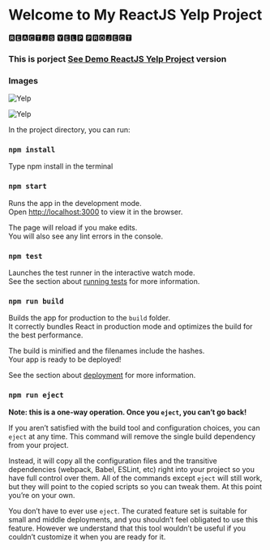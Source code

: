 # Welcome to My ReactJS Yelp Project

🆁🅴🅰🅲🆃🅹🆂 🆈🅴🅻🅿 🅿🆁🅾🅹🅴🅲🆃

<h3> This is porject <a href="https://main.d4o88wdwjwm40.amplifyapp.com/">See Demo ReactJS Yelp Project</a> version </h3>

### Images
![Yelp](https://github.com/beknurmaxalbayev/ReactJS-Yelp-Project/blob/main/Yelp%20PNG/Yelp.png?raw=true)

![Yelp](https://github.com/beknurmaxalbayev/ReactJS-Yelp-Project/blob/main/Yelp%20PNG/Yelp1.png?raw=true)

In the project directory, you can run:

### `npm install`

Type npm install in the terminal

### `npm start`

Runs the app in the development mode.\
Open [http://localhost:3000](http://localhost:3000) to view it in the browser.

The page will reload if you make edits.\
You will also see any lint errors in the console.

### `npm test`

Launches the test runner in the interactive watch mode.\
See the section about [running tests](https://facebook.github.io/create-react-app/docs/running-tests) for more information.

### `npm run build`

Builds the app for production to the `build` folder.\
It correctly bundles React in production mode and optimizes the build for the best performance.

The build is minified and the filenames include the hashes.\
Your app is ready to be deployed!

See the section about [deployment](https://facebook.github.io/create-react-app/docs/deployment) for more information.

### `npm run eject`

**Note: this is a one-way operation. Once you `eject`, you can’t go back!**

If you aren’t satisfied with the build tool and configuration choices, you can `eject` at any time. This command will remove the single build dependency from your project.

Instead, it will copy all the configuration files and the transitive dependencies (webpack, Babel, ESLint, etc) right into your project so you have full control over them. All of the commands except `eject` will still work, but they will point to the copied scripts so you can tweak them. At this point you’re on your own.

You don’t have to ever use `eject`. The curated feature set is suitable for small and middle deployments, and you shouldn’t feel obligated to use this feature. However we understand that this tool wouldn’t be useful if you couldn’t customize it when you are ready for it.

